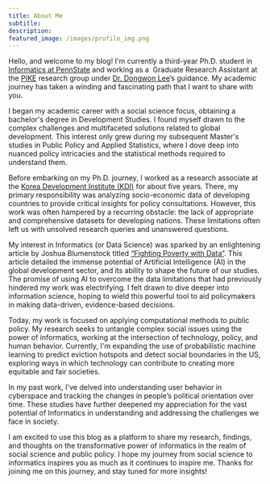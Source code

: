 ```yaml
---
title: About Me
subtitle: 
description:
featured_image: /images/profile_img.png
---
```



Hello, and welcome to my blog! I'm currently a third-year Ph.D. student in [Informatics at PennState](https://ist.psu.edu/) and working as a  Graduate Research Assistant at the [PIKE](https://pike.psu.edu/) research group under [Dr. Dongwon Lee](https://pike.psu.edu/dongwon/)’s guidance. My academic journey has taken a winding and fascinating path that I want to share with you. 

I began my academic career with a social science focus, obtaining a bachelor's degree in Development Studies. I found myself drawn to the complex challenges and multifaceted solutions related to global development. This interest only grew during my subsequent Master's studies in Public Policy and Applied Statistics, where I dove deep into nuanced policy intricacies and the statistical methods required to understand them.

Before embarking on my Ph.D. journey, I worked as a research associate at the [Korea Development Institute (KDI)](https://www.kdi.re.kr) for about five years. There, my primary responsibility was analyzing socio-economic data of developing countries to provide critical insights for policy consultations. However, this work was often hampered by a recurring obstacle: the lack of appropriate and comprehensive datasets for developing nations. These limitations often left us with unsolved research queries and unanswered questions.

My interest in Informatics (or Data Science) was sparked by an enlightening article by Joshua Blumenstock titled [“Fighting Poverty with Data”](https://www.science.org/doi/10.1126/science.aah5217). This article detailed the immense potential of Artificial Intelligence (AI) in the global development sector, and its ability to shape the future of our studies. The promise of using AI to overcome the data limitations that had previously hindered my work was electrifying. I felt drawn to dive deeper into information science, hoping to wield this powerful tool to aid policymakers in making data-driven, evidence-based decisions.

Today, my work is focused on applying computational methods to public policy. My research seeks to untangle complex social issues using the power of informatics, working at the intersection of technology, policy, and human behavior. Currently, I'm expanding the use of probabilistic machine learning to predict eviction hotspots and detect social boundaries in the US, exploring ways in which technology can contribute to creating more equitable and fair societies.

In my past work, I've delved into understanding user behavior in cyberspace and tracking the changes in people’s political orientation over time. These studies have further deepened my appreciation for the vast potential of Informatics in understanding and addressing the challenges we face in society.

I am excited to use this blog as a platform to share my research, findings, and thoughts on the transformative power of informatics in the realm of social science and public policy. I hope my journey from social science to informatics inspires you as much as it continues to inspire me. Thanks for joining me on this journey, and stay tuned for more insights!


<!--
* Beautiful, minimal design
* Fixed sidebar images that animate as you browse
* Single column post layout
* Responsive – works perfectly on all devices
* Portfolio/projects post type to show your work
* Blog with pagination
* Sleek Ajax navigation and page transitions
* Unique 'gallery' feature for image grids and carousels
* Built-in contact form with Formspree integration
* Full markdown support and code highlighting
* Social media icons
* Fast page rendering
* Built with SEO best practices in mind
* Customize everything – colors, spacing, fonts, sizes etc. – via a simple settings file
* Works with GitHub Pages
* Updated and supported by the developers

## Get Index

Journal is created and supported by [Jekyll Themes](https://jekyllthemes.io), and is available for $49.

<a href="https://jekyllthemes.io/theme/journal-personal-jekyll-theme" class="button button--large">Get This Theme</a>
-->

